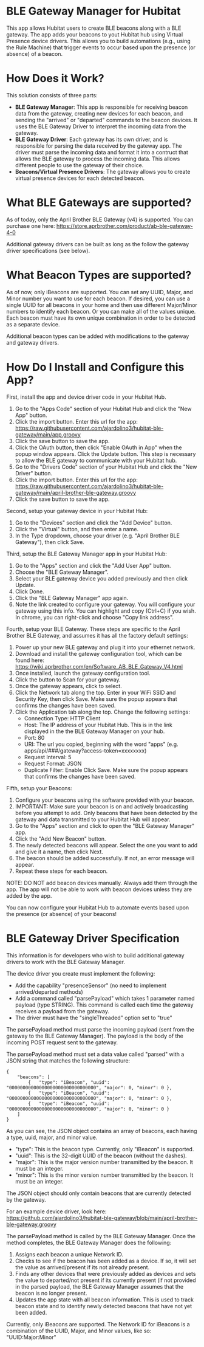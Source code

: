 # BLE Gateway Manager for Hubitat

This app allows Hubitat users to create BLE beacons along with a BLE gateway.  The app adds your beacons to yout Hubitat hub
using Virtual Presence device drivers.  This allows you to build automations (e.g., using the Rule Machine) that trigger
events to occur based upon the presence (or absence) of a beacon.

# How Does it Work?

This solution consists of three parts:
- **BLE Gateway Manager**: This app is responsible for receiving beacon data from the gateway, creating new devices for each beacon, and
sending the "arrived" or "departed" commands to the beacon devices.  It uses the BLE Gateway Driver to interpret the incoming data from
the gateway.
- **BLE Gateway Driver**: Each gateway has its own driver, and is responsible for parsing the data received by the gateway app.  The driver
must parse the incoming data and format it into a contruct that allows the BLE gateway to process the incoming data.  This allows different
people to use the gateway of their choice.
- **Beacons/Virtual Presence Drivers**: The gateway allows you to create virtual presence devices for each detected beacon.  

# What BLE Gateways are supported?

As of today, only the April Brother BLE Gateway (v4) is supported.  You can purchase one here: https://store.aprbrother.com/product/ab-ble-gateway-4-0

Additional gateway drivers can be built as long as the follow the gateway driver specifications (see below).

# What Beacon Types are supported?

As of now, only iBeacons are supported.  You can set any UUID, Major, and Minor number you want to use for each beacon.  If desired, you can
use a single UUID for all beacons in your home and then use different Major/Minor numbers to identify each beacon.  Or you can make all of the
values unique.  Each beacon must have its own unique combination in order to be detected as a separate device.

Additional beacon types can be added with modifications to the gateway and gateway drivers.

# How Do I Install and Configure this App?

First, install the app and device driver code in your Hubitat Hub.
1. Go to the "Apps Code" section of your Hubitat Hub and click the "New App" button.
2. Click the import button.  Enter this url for the app: https://raw.githubusercontent.com/ajardolino3/hubitat-ble-gateway/main/app.groovy
3. Click the save button to save the app.
4. Click the OAuth button, then click "Enable OAuth in App" when the popup window appears.  Click the Update button.  This step is necessary
to allow the BLE gateway to communicate with your Hubitat hub.
5. Go to the "Drivers Code" section of your Hubitat Hub and click the "New Driver" button.
6. Click the import button.  Enter this url for the app: https://raw.githubusercontent.com/ajardolino3/hubitat-ble-gateway/main/april-brother-ble-gateway.groovy
7. Click the save button to save the app.

Second, setup your gateway device in your Hubitat Hub:
1. Go to the "Devices" section and click the "Add Device" button.
2. Click the "Virtual" button, and then enter a name.
3. In the Type dropdown, choose your driver (e.g. "April Brother BLE Gateway"), then click Save.

Third, setup the BLE Gateway Manager app in your Hubitat Hub:
1. Go to the "Apps" section and click the "Add User App" button.
2. Choose the "BLE Gateway Manager".
3. Select your BLE gateway device you added previously and then click Update.
4. Click Done.
5. Click the "BLE Gateway Manager" app again.
6. Note the link created to configure your gateway.  You will configure your gateway using this info. You can highlight and copy (Ctrl+C) if you wish.  In chrome, you can right-click and choose "Copy link address".

Fourth, setup your BLE Gateway.  These steps are specific to the April Brother BLE Gateway, and assumes it has all the factory default settings:
1. Power up your new BLE gateway and plug it into your ethernet network.
2. Download and install the gateway configuration tool, which can be found here: https://wiki.aprbrother.com/en/Software_AB_BLE_Gateway_V4.html
3. Once installed, launch the gateway configuration tool.
4. Click the button to Scan for your gateway.
5. Once the gateway appears, click to select.
6. Click the Network tab along the top.  Enter in your WiFi SSID and Security Key, then click Save.  Make sure the popup appears that confirms the changes have been saved.
7. Click the Application tab along the top.  Change the following settings:
   - Connection Type: HTTP Client
   - Host: The IP address of your Hubitat Hub.  This is in the link displayed in the the BLE Gateway Manager on your hub.
   - Port: 80
   - URI: The url you copied, beginning with the word "apps" (e.g. apps/api/###/gateway?access-token=xxxxxxxx)
   - Request Interval: 5
   - Request Format: JSON
   - Duplicate Filter: Enable
   Click Save.  Make sure the popup appears that confirms the changes have been saved.
   
Fifth, setup your Beacons:
1. Configure your beacons using the software provided with your beacon.
1. IMPORTANT: Make sure your beacon is on and actively broadcasting before you attempt to add.  Only beacons that have been detected by the gateway and data transmitted to your Hubitat Hub will appear.
2. Go to the "Apps" section and click to open the "BLE Gateway Manager" app.
3. Click the "Add New Beacon" button.
4. The newly detected beacons will appear.  Select the one you want to add and give it a name, then click Next.
5. The beacon should be added successfully.  If not, an error message will appear.
6. Repeat these steps for each beacon.

NOTE: DO NOT add beacon devices manually.  Always add them through the app.  The app will not be able to work with beacon devices unless they are added by the app.

You can now configure your Hubitat Hub to automate events based upon the presence (or absence) of your beacons!

# BLE Gateway Driver Specification

This information is for developers who wish to build additional gateway drivers to work with the BLE Gateway Manager.

The device driver you create must implement the following:
- Add the capability "presenceSensor" (no need to implement arrived/departed methods)
- Add a command called "parsePayload" which takes 1 parameter named payload (type STRING).  This command is called each time the gateway receives a payload from the gateway.
- The driver must have the "singleThreaded" option set to "true"

The parsePayload method must parse the incoming payload (sent from the gateway to the BLE Gateway Manager).  The payload is the body of the incoming POST request sent to the gateway.

The parsePayload method must set a data value called "parsed" with a JSON string that matches the following structure:

```
{
	"beacons": [
		{	"type": "iBeacon", "uuid": "00000000000000000000000000000000", "major": 0, "minor": 0 },
		{	"type": "iBeacon", "uuid": "00000000000000000000000000000000", "major": 0, "minor": 0 },
		{	"type": "iBeacon", "uuid": "00000000000000000000000000000000", "major": 0, "minor": 0 }
	]
}
```

As you can see, the JSON object contains an array of beacons, each having a type, uuid, major, and minor value.
- "type": This is the beacon type.  Currently, only "iBeacon" is supported.
- "uuid": This is the 32-digit UUID of the beacon (without the dashes).  
- "major": This is the major version number transmitted by the beacon.  It must be an integer.
- "minor": This is the minor version number transmitted by the beacon.  It must be an integer.

The JSON object should only contain beacons that are currently detected by the gateway.

For an example device driver, look here: https://github.com/ajardolino3/hubitat-ble-gateway/blob/main/april-brother-ble-gateway.groovy

The parsePayload method is called by the BLE Gateway Manager.  Once the method completes, the BLE Gateway Manager does the following:
1. Assigns each beacon a unique Network ID.
2. Checks to see if the beacon has been added as a device.  If so, it will set the value as arrived/present if its not already present.
3. Finds any other devices that were previously added as devices and sets the value to departed/not present if its currently present (if not provided in the parsed
payload, the BLE Gateway Manager assumes that the beacon is no longer present.
4. Updates the app state with all beacon information.  This is used to track beacon state and to identify newly detected beacons that have not yet been added.

Currently, only iBeacons are supported.  The Network ID for iBeacons is a combination of the UUID, Major, and Minor values, like so: "UUID:Major:Minor"
